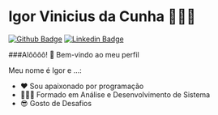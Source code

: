 

<!--
### Hi there 👋
**Igor-Cunha20/Igor-Cunha20** is a ✨ _special_ ✨ repository because its `README.md` (this file) appears on your GitHub profile.

Here are some ideas to get you started:

- 🔭 I’m currently working on ...
- 🌱 I’m currently learning ...
- 👯 I’m looking to collaborate on ...
- 🤔 I’m looking for help with ...
- 💬 Ask me about ...
- 📫 How to reach me: ...

- ⚡ Fun fact: ...
## About me

-->
# Igor Vinicius da Cunha 👨🏽‍💻
[![Github Badge](https://img.shields.io/badge/-Github-000?style=flat-square&logo=Github&logoColor=white&link=https://igor-cunha20.github.io/Site/)](https://igor-cunha20.github.io/Site/)
[![Linkedin Badge](https://img.shields.io/badge/-LinkedIn-blue?style=flat-square&logo=Linkedin&logoColor=white&link=https://www.linkedin.com/in/igor-vinicius-cunha-80aab4156/)](https://www.linkedin.com/in/igor-vinicius-cunha-80aab4156/)

###Alôôôô! 👋 Bem-vindo ao meu perfil

Meu nome é Igor e ...:

- ❤️ Sou apaixonado por programação
- 👨🏽‍🎓 Formado em Análise e Desenvolvimento de Sistema
- 😎 Gosto de Desafios


